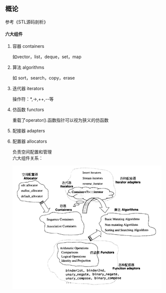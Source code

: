 ## 概论

参考《STL源码剖析》 

####  六大组件

1. 容器 containers

   如vector，list，deque，set，map

2. 算法 algorithms

   如 sort，search，copy，erase

3. 迭代器 iterators

   操作符：*,->,++,--等

4. 仿函数 functors

   重载了operator().函数指针可以视为狭义的仿函数

5. 配接器 adapters

6. 配置器 allocators

   负责空间配置和管理                
   六大组件关系：

   <img src="../../photo/image-20211208155719948.png" alt="image-20211208155719948"  />
